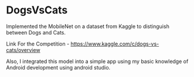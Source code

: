 # DogsVsCats
Implemented the MobileNet on a dataset from Kaggle to distinguish between Dogs and Cats.

Link For the Competition - https://www.kaggle.com/c/dogs-vs-cats/overview


Also, I integrated this model into a simple app using my basic knowledge of Android development using android studio. 
